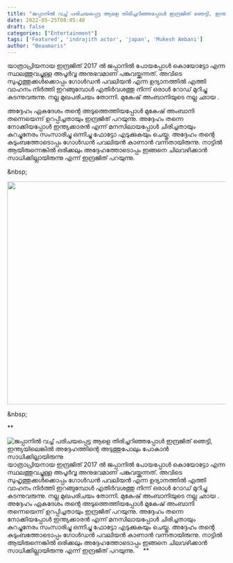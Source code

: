 ```yaml
---
title: "ജപ്പാനിൽ വച്ച് പരിചയപ്പെട്ട ആളെ തിരിച്ചറിഞ്ഞപ്പോൾ ഇന്ദ്രജിത് ഞെട്ടി, ഇന്ത്യയിലെങ്കിൽ അദ്ദേഹത്തിന്റെ അടുത്തുപോലും പോകാൻ സാധിക്കില്ലായിരുന്നു"
date: 2022-05-25T08:05:40
draft: false
categories: ["Entertainment"]
tags: ['Featured', 'indrajith actor', 'japan', 'Mukesh Ambani']
author: "Beaumaris"
---
```


യാത്രാപ്രിയനായ ഇന്ദ്രജിത് 2017 ൽ ജപ്പാനിൽ പോയപ്പോൾ കൊയോട്ടോ എന്ന സ്ഥലത്തുവച്ചുള്ള അപൂർവ്വ അനുഭവമാണ് പങ്കുവയ്ക്കുന്നത്. അവിടെ സുഹൃത്തുക്കൾക്കൊപ്പം ഗോൾഡൻ പവലിയൻ എന്ന ഉദ്യാനത്തിൽ എത്തി വാഹനം നിർത്തി ഇറങ്ങുമ്പോൾ എതിർവശത്തു നിന്ന് ഒരാൾ റോഡ് മുറിച്ചു കടന്നുവരുന്നു. നല്ല മുഖപരിചയം തോന്നി. മുകേഷ് അംബാനിയുടെ നല്ല ഛായ .

അദ്ദേഹം ഏകദേശം തന്റെ അടുത്തെത്തിയപ്പോൾ മുകേഷ് അംബാനി തന്നെയെന്ന് ഉറപ്പിച്ചതായും ഇന്ദ്രജിത് പറയുന്നു. അദ്ദേഹം തന്നെ നോക്കിയപ്പോൾ ഇന്ത്യക്കാരൻ എന്ന് മനസിലായപ്പോൾ ചിരിച്ചതായും കുറച്ചുനേരം സംസാരിച്ചു ഒന്നിച്ചു ഫോട്ടോ എടുക്കുകയും ചെയ്തു. അദ്ദേഹം തന്റെ കുടുംബത്തോടൊപ്പം ഗോൾഡൻ പവലിയൻ കാണാൻ വന്നതായിരുന്നു. നാട്ടിൽ ആയിരുന്നെങ്കിൽ ഒരിക്കലും അദ്ദേഹത്തോടൊപ്പം ഇങ്ങനെ ചിലവഴിക്കാൻ സാധിക്കില്ലായിരുന്നു എന്ന് ഇന്ദ്രജിത് പറയുന്നു.

&amp;nbsp;

<img class="wp-image-336467 aligncenter" src="https://cdn.boolokam.com/articles/2022/05/fwfwf333.jpg" alt="" width="684" height="513" />

&amp;nbsp;

**


![ജപ്പാനിൽ വച്ച് പരിചയപ്പെട്ട ആളെ തിരിച്ചറിഞ്ഞപ്പോൾ ഇന്ദ്രജിത് ഞെട്ടി, ഇന്ത്യയിലെങ്കിൽ അദ്ദേഹത്തിന്റെ അടുത്തുപോലും പോകാൻ സാധിക്കില്ലായിരുന്നു](https://cdn.boolokam.com/articles/2022/05/fwfwf333.jpg)യാത്രാപ്രിയനായ ഇന്ദ്രജിത് 2017 ൽ ജപ്പാനിൽ പോയപ്പോൾ കൊയോട്ടോ എന്ന സ്ഥലത്തുവച്ചുള്ള അപൂർവ്വ അനുഭവമാണ് പങ്കുവയ്ക്കുന്നത്. അവിടെ സുഹൃത്തുക്കൾക്കൊപ്പം ഗോൾഡൻ പവലിയൻ എന്ന ഉദ്യാനത്തിൽ എത്തി വാഹനം നിർത്തി ഇറങ്ങുമ്പോൾ എതിർവശത്തു നിന്ന് ഒരാൾ റോഡ് മുറിച്ചു കടന്നുവരുന്നു. നല്ല മുഖപരിചയം തോന്നി. മുകേഷ് അംബാനിയുടെ നല്ല ഛായ . അദ്ദേഹം ഏകദേശം തന്റെ അടുത്തെത്തിയപ്പോൾ മുകേഷ് അംബാനി തന്നെയെന്ന് ഉറപ്പിച്ചതായും ഇന്ദ്രജിത് പറയുന്നു. അദ്ദേഹം തന്നെ നോക്കിയപ്പോൾ ഇന്ത്യക്കാരൻ എന്ന് മനസിലായപ്പോൾ ചിരിച്ചതായും കുറച്ചുനേരം സംസാരിച്ചു ഒന്നിച്ചു ഫോട്ടോ എടുക്കുകയും ചെയ്തു. അദ്ദേഹം തന്റെ കുടുംബത്തോടൊപ്പം ഗോൾഡൻ പവലിയൻ കാണാൻ വന്നതായിരുന്നു. നാട്ടിൽ ആയിരുന്നെങ്കിൽ ഒരിക്കലും അദ്ദേഹത്തോടൊപ്പം ഇങ്ങനെ ചിലവഴിക്കാൻ സാധിക്കില്ലായിരുന്നു എന്ന് ഇന്ദ്രജിത് പറയുന്നു. &nbsp; &nbsp; **
